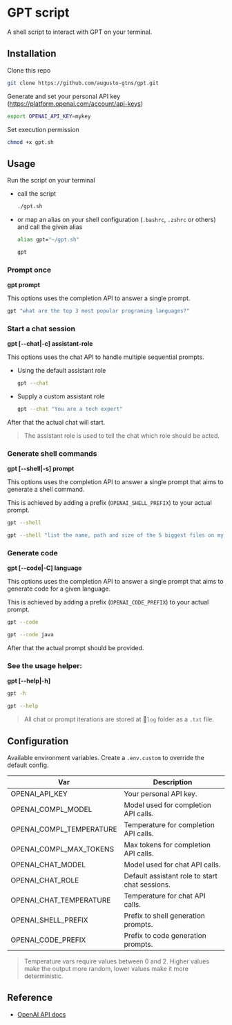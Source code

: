 # GPT script

A shell script to interact with GPT on your terminal.

## Installation

Clone this repo

```bash
git clone https://github.com/augusto-gtns/gpt.git
```

Generate and set your personal API key (https://platform.openai.com/account/api-keys)

```bash
export OPENAI_API_KEY=mykey
```

Set execution permission

```bash
chmod +x gpt.sh
```

## Usage

Run the script on your terminal

- call the script

  ```bash
  ./gpt.sh
  ```

- or map an alias on your shell configuration (`.bashrc`, `.zshrc` or others) and call the given alias

  ```bash
  alias gpt="~/gpt.sh"
  ```

  ```bash
  gpt
  ```

### Prompt once

**gpt prompt**

This options uses the completion API to answer a single prompt.

```bash
gpt "what are the top 3 most popular programing languages?"
```

### Start a chat session

**gpt [--chat|-c] assistant-role**

This options uses the chat API to handle multiple sequential prompts.

- Using the default assistant role

  ```bash
  gpt --chat
  ```

- Supply a custom assistant role

  ```bash
  gpt --chat "You are a tech expert"
  ```

After that the actual chat will start.

> The assistant role is used to tell the chat which role should be acted.

### Generate shell commands

**gpt [--shell|-s] prompt**

This options uses the completion API to answer a single prompt that aims to generate a shell command.

This is achieved by adding a prefix (`OPENAI_SHELL_PREFIX`) to your actual prompt.

```bash
gpt --shell
```

```bash
gpt --shell "list the name, path and size of the 5 biggest files on my whole computer"
```

### Generate code

**gpt [--code|-C] language**

This options uses the completion API to answer a single prompt that aims to generate code for a given language.

This is achieved by adding a prefix (`OPENAI_CODE_PREFIX`) to your actual prompt.

```bash
gpt --code
```

```bash
gpt --code java
```

After that the actual prompt should be provided.

### See the usage helper:

**gpt [--help|-h]**

```bash
gpt -h
```

```bash
gpt --help
```

> All chat or prompt iterations are stored at 📁`log` folder as a `.txt` file.

## Configuration

Available environment variables. Create a `.env.custom` to override the default config.

| Var                      | Description                                    |
| ------------------------ | ---------------------------------------------- |
| OPENAI_API_KEY           | Your personal API key.                         |
| OPENAI_COMPL_MODEL       | Model used for completion API calls.           |
| OPENAI_COMPL_TEMPERATURE | Temperature for completion API calls.          |
| OPENAI_COMPL_MAX_TOKENS  | Max tokens for completion API calls.           |
| OPENAI_CHAT_MODEL        | Model used for chat API calls.                 |
| OPENAI_CHAT_ROLE         | Default assistant role to start chat sessions. |
| OPENAI_CHAT_TEMPERATURE  | Temperature for chat API calls.                |
| OPENAI_SHELL_PREFIX      | Prefix to shell generation prompts.            |
| OPENAI_CODE_PREFIX       | Prefix to code generation prompts.             |

> Temperature vars require values between 0 and 2. Higher values make the output more random, lower values make it more deterministic.

## Reference

- [OpenAI API docs](https://platform.openai.com/docs/api-reference)
